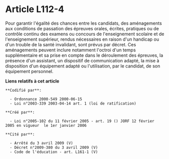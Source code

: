 # Article L112-4

Pour garantir l'égalité des chances entre les candidats, des aménagements aux conditions de passation des épreuves orales,
écrites, pratiques ou de contrôle continu des examens ou concours de l'enseignement scolaire et de l'enseignement supérieur,
rendus nécessaires en raison d'un handicap ou d'un trouble de la santé invalidant, sont prévus par décret. Ces aménagements
peuvent inclure notamment l'octroi d'un temps supplémentaire et sa prise en compte dans le déroulement des épreuves, la
présence d'un assistant, un dispositif de communication adapté, la mise à disposition d'un équipement adapté ou
l'utilisation, par le candidat, de son équipement personnel.

**Liens relatifs à cet article**

	**Codifié par**:

	  - Ordonnance 2000-549 2000-06-15
	  - Loi n°2003-339 2003-04-14 art. 1 (loi de ratification)

	**Créé par**:

	  - Loi n°2005-102 du 11 février 2005 - art. 19 () JORF 12 février 2005 en vigueur  le 1er janvier 2006

	**Cité par**:

	  - Arrêté du 3 avril 2009 (V)
	  - Décret n°2009-380 du 3 avril 2009 (V)
	  - Code de l'éducation - art. L161-1 (V)
